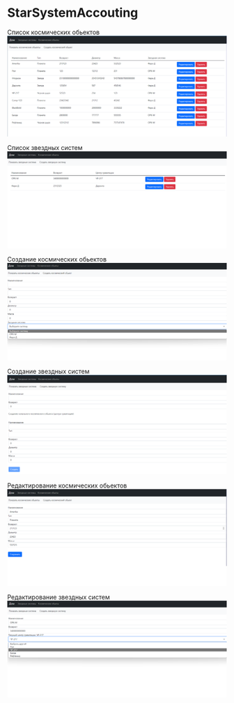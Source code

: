 # StarSystemAccouting
Список космических обьектов
![alt text](Screenshots/ПокзКосмОб.png "Список космических обьектов")

Список звездных систем
![alt text](Screenshots/ПокзЗвСис.png "Список звездных систем")

Создание космических обьектов
![alt text](Screenshots/СоздКосмОб.png "Создание космических обьектов")

Создание звездных систем
![alt text](Screenshots/СоздЗвездСист.png "Создание звездных систем")

Редактирование космических обьектов
![alt text](Screenshots/РедакткосмОб.png "Редактирование космических обьектов")

Редактирование звездных систем
![alt text](Screenshots/редактЗвездСист.png "Редактирование звездных систем")
